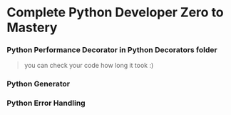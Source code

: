 # Complete Python Developer Zero to Mastery

### Python Performance Decorator in Python Decorators folder

> you can check your code how long it took :)

### Python Generator

### Python Error Handling

